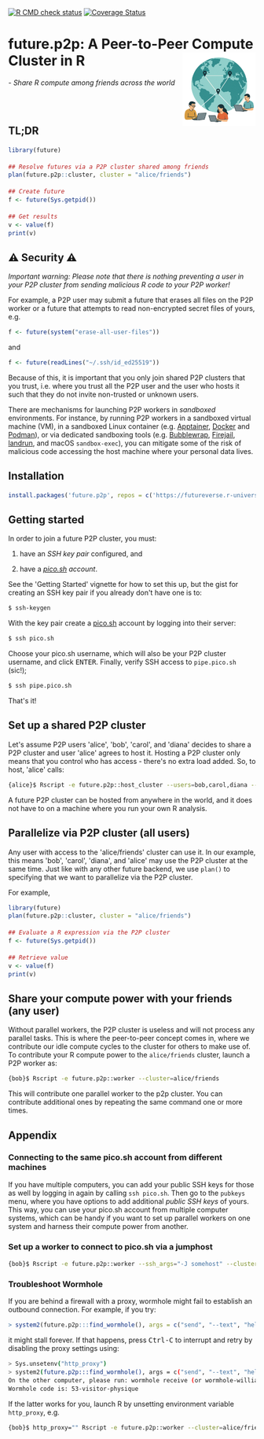 <div id="badges"><!-- pkgdown markup -->
<a href="https://github.com/futureverse/future.p2p/actions?query=workflow%3AR-CMD-check"><img border="0" src="https://github.com/futureverse/future.p2p/actions/workflows/R-CMD-check.yaml/badge.svg?branch=develop" alt="R CMD check status"/></a>  <a href="https://app.codecov.io/gh/futureverse/future.p2p"><img border="0" src="https://codecov.io/gh/futureverse/future.p2p/branch/develop/graph/badge.svg" alt="Coverage Status"/></a> 
</div>


# future.p2p: A Peer-to-Peer Compute Cluster in R <img border="0" src="man/figures/world-p2p-network-three-users.png" width="150px" align="right"/>

_- Share R compute among friends across the world_

<br>
<br>

## TL;DR

```r
library(future)

## Resolve futures via a P2P cluster shared among friends
plan(future.p2p::cluster, cluster = "alice/friends")

## Create future
f <- future(Sys.getpid())
  
## Get results
v <- value(f)
print(v)
```

## ⚠️ Security ⚠️

_Important warning: Please note that there is nothing preventing a
user in your P2P cluster from sending malicious R code to your P2P
worker!_

For example, a P2P user may submit a future that erases all files on
the P2P worker or a future that attempts to read non-encrypted secret
files of yours, e.g.

```r
f <- future(system("erase-all-user-files"))
```

and

```r
f <- future(readLines("~/.ssh/id_ed25519"))
```

Because of this, it is important that you only join shared P2P
clusters that you trust, i.e. where you trust all the P2P user and the
user who hosts it such that they do not invite non-trusted or unknown
users.

There are mechanisms for launching P2P workers in _sandboxed_
environments. For instance, by running P2P workers in a sandboxed
virtual machine (VM), in a sandboxed Linux container
(e.g. [Apptainer], [Docker] and [Podman]), or via dedicated sandboxing
tools (e.g. [Bubblewrap], [Firejail], [landrun], and macOS
`sandbox-exec`), you can mitigate some of the risk of malicious code
accessing the host machine where your personal data lives.


## Installation

```r
install.packages('future.p2p', repos = c('https://futureverse.r-universe.dev', 'https://cloud.r-project.org'))
```


## Getting started

In order to join a future P2P cluster, you must:

1. have an _SSH key pair_ configured, and

2. have a _[pico.sh] account_.

See the 'Getting Started' vignette for how to set this up, but the
gist for creating an SSH key pair if you already don't have one is to:

```sh
$ ssh-keygen
```

With the key pair create a [pico.sh] account by logging into their
server:

```sh
$ ssh pico.sh
```

Choose your pico.sh username, which will also be your P2P cluster
username, and click <kbd>ENTER</kbd>. Finally, verify SSH access to
`pipe.pico.sh` (sic!);

```sh
$ ssh pipe.pico.sh
```

That's it!


## Set up a shared P2P cluster

Let's assume P2P users 'alice', 'bob', 'carol', and 'diana' decides to
share a P2P cluster and user 'alice' agrees to host it. Hosting a P2P
cluster only means that you control who has access - there's no extra
load added. So, to host, 'alice' calls:

```sh
{alice}$ Rscript -e future.p2p::host_cluster --users=bob,carol,diana --cluster=alice/friends
```

A future P2P cluster can be hosted from anywhere in the world, and it
does not have to on a machine where you run your own R analysis.


## Parallelize via P2P cluster (all users)

Any user with access to the 'alice/friends' cluster can use it. In our
example, this means 'bob', 'carol', 'diana', and 'alice' may use the
P2P cluster at the same time. Just like with any other future backend,
we use `plan()` to specifying that we want to parallelize via the P2P
cluster.

For example,

```r
library(future)
plan(future.p2p::cluster, cluster = "alice/friends")

## Evaluate a R expression via the P2P cluster
f <- future(Sys.getpid())

## Retrieve value
v <- value(f)
print(v)
```

## Share your compute power with your friends (any user)

Without parallel workers, the P2P cluster is useless and will not
process any parallel tasks. This is where the peer-to-peer concept
comes in, where we contribute our idle compute cycles to the cluster
for others to make use of. To contribute your R compute power to the
`alice/friends` cluster, launch a P2P worker as:

```sh
{bob}$ Rscript -e future.p2p::worker --cluster=alice/friends
```

This will contribute one parallel worker to the p2p cluster. You can
contribute additional ones by repeating the same command one or more
times.



## Appendix

### Connecting to the same pico.sh account from different machines

If you have multiple computers, you can add your public SSH keys for
those as well by logging in again by calling `ssh pico.sh`. Then go to
the `pubkeys` menu, where you have options to add additional _public
SSH keys_ of yours. This way, you can use your pico.sh account from
multiple computer systems, which can be handy if you want to set up
parallel workers on one system and harness their compute power from
another.


### Set up a worker to connect to pico.sh via a jumphost

```sh
{bob}$ Rscript -e future.p2p::worker --ssh_args="-J somehost" --cluster=alice/friends
```

### Troubleshoot Wormhole

If you are behind a firewall with a proxy, wormhole might fail to
establish an outbound connection. For example, if you try:

```r
> system2(future.p2p:::find_wormhole(), args = c("send", "--text", "hello"))
```

it might stall forever.  If that happens, press <kbd>Ctrl-C</kbd> to
interrupt and retry by disabling the proxy settings using:

```sh
> Sys.unsetenv("http_proxy")
> system2(future.p2p:::find_wormhole(), args = c("send", "--text", "hello"))
On the other computer, please run: wormhole receive (or wormhole-william recv)                                                       
Wormhole code is: 53-visitor-physique
```

If the latter works for you, launch R by unsetting environment
variable `http_proxy`, e.g.

```sh
{bob}$ http_proxy="" Rscript -e future.p2p::worker --cluster=alice/friends
```


[pico.sh]: https://pico.sh/
[Magic-Wormhole]: https://magic-wormhole.readthedocs.io/en/latest/
[wormhole-william]: https://github.com/psanford/wormhole-william
[Apptainer]: https://apptainer.org/
[Docker]: https://www.docker.com/
[Podman]: https://podman.io/
[Bubblewrap]: https://github.com/containers/bubblewrap
[Firejail]: https://github.com/netblue30/firejail
[landrun]: https://github.com/Zouuup/landrun

